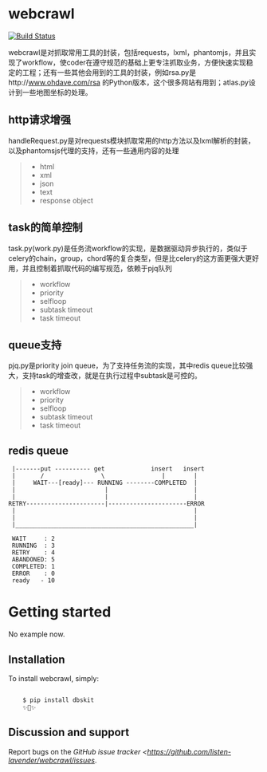 # webcrawl
[![Build Status](https://api.travis-ci.org/listen-lavender/webcrawl.svg?branch=master)](https://api.travis-ci.org/listen-lavender/webcrawl)

webcrawl是对抓取常用工具的封装，包括requests，lxml，phantomjs，并且实现了workflow，使coder在遵守规范的基础上更专注抓取业务，方便快速实现稳定的工程；还有一些其他会用到的工具的封装，例如rsa.py是http://www.ohdave.com/rsa 的Python版本，这个很多网站有用到；atlas.py设计到一些地图坐标的处理。

## http请求增强
handleRequest.py是对requests模块抓取常用的http方法以及lxml解析的封装，以及phantomsjs代理的支持，还有一些通用内容的处理
>    - html 
>    - xml 
>    - json 
>    - text 
>    - response object 

## task的简单控制
task.py(work.py)是任务流workflow的实现，是数据驱动异步执行的，类似于celery的chain，group，chord等的复合类型，但是比celery的这方面更强大更好用，并且控制着抓取代码的编写规范，依赖于pjq队列
>    - workflow 
>    - priority 
>    - selfloop 
>    - subtask timeout 
>    - task timeout 

## queue支持
pjq.py是priority join queue，为了支持任务流的实现，其中redis queue比较强大，支持task的增查改，就是在执行过程中subtask是可控的。
>    - workflow 
>    - priority 
>    - selfloop 
>    - subtask timeout 
>    - task timeout 

## redis queue
```
 |-------put ---------- get             insert   insert
 |       /                \                |        |
 |     WAIT---[ready]--- RUNNING --------COMPLETED  |
 |                         |                        |
 |                         |                        |
RETRY----------------------|----------------------ERROR
 |                                                  |
 |                                                  |
 |__________________________________________________|

 WAIT     : 2
 RUNNING  : 3
 RETRY    : 4
 ABANDONED: 5
 COMPLETED: 1
 ERROR    : 0
 ready   - 10
```

# Getting started

No example now.

## Installation

To install webcrawl, simply:

````bash

    $ pip install dbskit
    ✨🍰✨
````

## Discussion and support

Report bugs on the *GitHub issue tracker <https://github.com/listen-lavender/webcrawl/issues*. 